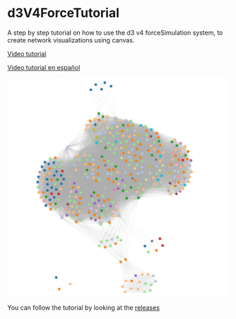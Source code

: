 # d3V4ForceTutorial
A step by step tutorial on how to use the d3 v4 forceSimulation system, to create network visualizations using canvas.

[Video tutorial](https://youtu.be/gda35eYXBJc)

[Video tutorial en español](https://youtu.be/te3MYUBD0m8)



![Network visualization created with the tutorial](screenshot.png)


You can follow the tutorial by looking at the [releases](https://github.com/john-guerra/d3V4ForceTutorial/releases)


